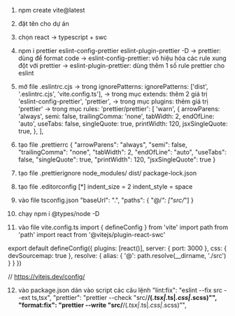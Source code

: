 1. npm create vite@latest
2. đặt tên cho dự án
3. chọn react -> typescript + swc
4. npm i prettier eslint-config-prettier eslint-plugin-prettier -D
   -> prettier: dùng để format code
   -> eslint-config-prettier: vô hiệu hóa các rule xung đột với prettier
   -> eslint-plugin-prettier: dùng thêm 1 số rule prettier cho eslint
5. mở file .eslintrc.cjs
   -> trong ignorePatterns:
   ignorePatterns: ['dist', '.eslintrc.cjs', 'vite.config.ts'],
   -> trong mục extends: thêm 2 giá trị
   'eslint-config-prettier',
   'prettier',
   -> trong mục plugins:
   thêm giá trị 'prettier'
   -> trong mục rules:
   'prettier/prettier': [
   'warn',
   {
   arrowParens: 'always',
   semi: false,
   trailingComma: 'none',
   tabWidth: 2,
   endOfLine: 'auto',
   useTabs: false,
   singleQuote: true,
   printWidth: 120,
   jsxSingleQuote: true,
   },
   ],

6. tạo file .prettierrc
   {
   "arrowParens": "always",
   "semi": false,
   "trailingComma": "none",
   "tabWidth": 2,
   "endOfLine": "auto",
   "useTabs": false,
   "singleQuote": true,
   "printWidth": 120,
   "jsxSingleQuote": true
   }

7. tạo file .prettierignore
   node_modules/
   dist/
   package-lock.json

8. tạo file .editorconfig
   [*]
   indent_size = 2
   indent_style = space

9. vào file tsconfig.json
   "baseUrl": ".",
   "paths": {
   "@/_": ["src/_"]
   }

10. chạy npm i @types/node -D

11. vào file vite.config.ts
    import { defineConfig } from 'vite'
    import path from 'path'
    import react from '@vitejs/plugin-react-swc'

export default defineConfig({
plugins: [react()],
server: {
port: 3000
},
css: {
devSourcemap: true
},
resolve: {
alias: {
'@': path.resolve(\_\_dirname, './src')
}
}
})

// https://vitejs.dev/config/

12. vào package.json
    dán vào script các câu lệnh
    "lint:fix": "eslint --fix src --ext ts,tsx",
    "prettier": "prettier --check \"src/**/(_.tsx|_.ts|_.css|_.scss)\"",
    "format:fix": "prettier --write \"src/**/(_.tsx|_.ts|_.css|_.scss)\"",
